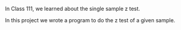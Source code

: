 In Class 111, we learned about the single sample z test.

In this project we wrote a program to do the z test of a given sample.
